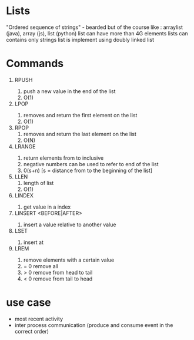 # Lists

"Ordered sequence of strings" - bearded but of the course
like : arraylist (java), array (js), list (python)
list can have more than 4G elements 
lists can contains only strings 
list is implement using doubly linked list

# Commands

1. RPUSH  <key> <value>
   1. push a new value in the end of the list
   2. O(1)
2. LPOP <key>
   1. removes and return the first element on the list
   2. O(1)
3. RPOP
   1. removes and return the last element on the list
   2. O(N)
4. LRANGE <key> <start> <end>
   1. return elements from  <start> to <end> inclusive
   2. negative numbers can be used to refer to end of the list 
   3. 0(s+n) [s = distance from <start> to the beginning of the list]
5. LLEN
   1. length of list
   2. O(1)
6. LINDEX <key> <index>
   1. get value in a index
7. LINSERT <key> <BEFORE|AFTER> <value>
   1. insert a value relative to another value
8. LSET <key> <index> <value>
   1. insert <value> at <index>
9.  LREM <key> <count> <value>
    1.  remove elements with a certain value
    2.  <count> = 0 remove all 
    3.  <count> > 0 remove from head to tail
    4.  <count> < 0 remove from tail to head 


# use case
 * most recent activity
 * inter process communication (produce and consume event in the correct order)